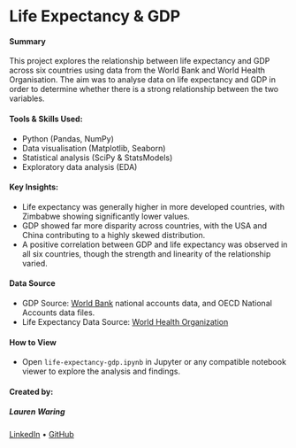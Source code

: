 # Life Expectancy & GDP

#### Summary

This project explores the relationship between life expectancy and GDP across six countries using data from the World Bank and World Health Organisation. The aim was to analyse data on life expectancy and GDP in order to determine whether there is a strong relationship between the two variables.

#### Tools & Skills Used:
- Python (Pandas, NumPy)
- Data visualisation (Matplotlib, Seaborn)
- Statistical analysis (SciPy & StatsModels)
- Exploratory data analysis (EDA)

#### Key Insights:
- Life expectancy was generally higher in more developed countries, with Zimbabwe showing significantly lower values.
- GDP showed far more disparity across countries, with the USA and China contributing to a highly skewed distribution.
- A positive correlation between GDP and life expectancy was observed in all six countries, though the strength and linearity of the relationship varied.

#### Data Source
- GDP Source: [World Bank](https://data.worldbank.org/indicator/NY.GDP.MKTP.CD) national accounts data, and OECD National Accounts data files.
- Life Expectancy Data Source: [World Health Organization](http://apps.who.int/gho/data/node.main.688)

#### How to View
- Open `life-expectancy-gdp.ipynb` in Jupyter or any compatible notebook viewer to explore the analysis and findings.

#### Created by:
##### Lauren Waring
[LinkedIn](https://www.linkedin.com/in/lauren-waring-5472a5148/) • [GitHub](https://github.com/lnwaring)
